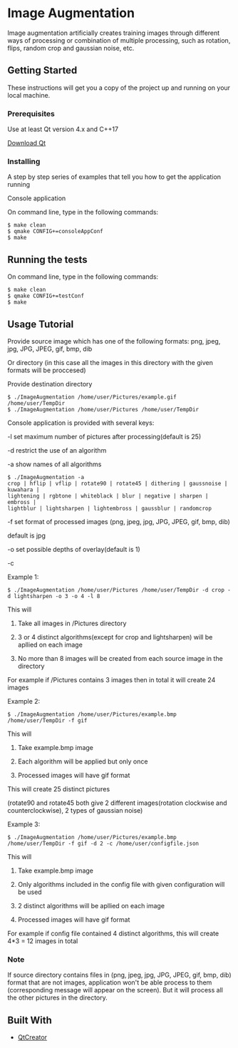 # Image Augmentation

Image augmentation artificially creates training images through different ways of processing or combination of multiple processing, such as rotation, flips, random crop and gaussian noise, etc.

## Getting Started

These instructions will get you a copy of the project up and running on your local machine. 

### Prerequisites

Use at least Qt version 4.x and C++17

[Download Qt](https://www.qt.io/download)


### Installing

A step by step series of examples that tell you how to get the application running

Console application

On command line, type in the following commands:
```
$ make clean
$ qmake CONFIG+=consoleAppConf
$ make
```

## Running the tests

On command line, type in the following commands:
```
$ make clean
$ qmake CONFIG+=testConf
$ make
```
## Usage Tutorial
Provide source image which has one of the following formats: png, jpeg, jpg, JPG, JPEG, gif, bmp, dib

Or directory (in this case all the images in this directory with the given formats will be proccesed)

Provide destination directory
```
$ ./ImageAugmentation /home/user/Pictures/example.gif /home/user/TempDir
$ ./ImageAugmentation /home/user/Pictures /home/user/TempDir
``` 
Console application is provided with several keys:

-l <number>
set maximum number of pictures after processing(default is 25)

-d <algorithm name>
restrict the use of an algorithm

-a
show names of all algorithms
```
$ ./ImageAugmentation -a
crop | hflip | vflip | rotate90 | rotate45 | dithering | gaussnoise | kuwahara | 
lightening | rgbtone | whiteblack | blur | negative | sharpen | embross | 
lightblur | lightsharpen | lightembross | gaussblur | randomcrop

```
-f <format>
set format of processed images (png, jpeg, jpg, JPG, JPEG, gif, bmp, dib)

default is jpg

-o <number>
set possible depths of overlay(default is 1)

-c <config file path>

Example 1:
```
$ ./ImageAugmentation /home/user/Pictures /home/user/TempDir -d crop -d lightsharpen -o 3 -o 4 -l 8

```
This will

1) Take all images in /Pictures directory

2) 3 or 4 distinct algorithms(except for crop and lightsharpen) will be apllied on each image

3) No more than 8 images will be created from each source image in the directory

For example if /Pictures contains 3 images then in total it will create 24 images 

Example 2:
```
$ ./ImageAugmentation /home/user/Pictures/example.bmp /home/user/TempDir -f gif

```
This will

1) Take example.bmp image

2) Each algorithm will be applied but only once

3) Processed images will have gif format

This will create 25 distinct pictures 

(rotate90 and rotate45 both give 2 different images(rotation clockwise and counterclockwise), 2 types of gaussian noise) 

Example 3:
```
$ ./ImageAugmentation /home/user/Pictures/example.bmp /home/user/TempDir -f gif -d 2 -c /home/user/configfile.json

```
This will

1) Take example.bmp image

2) Only algorithms included in the config file with given configuration will be used
 
3) 2 distinct algorithms will be apllied on each image

4) Processed images will have gif format

For example if config file contained 4 distinct algorithms, this will create 4*3 = 12 images in total

### Note
If source directory contains files in (png, jpeg, jpg, JPG, JPEG, gif, bmp, dib) format that are not images, application won't be able process to them (corresponding message will appear on the screen). 
But it will process all the other pictures in the directory.
## Built With

* [QtCreator](https://www.qt.io/)

